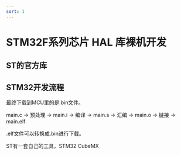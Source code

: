 ```yaml
---
sort: 1
---
```

# STM32F系列芯片 HAL 库裸机开发


## ST的官方库


## STM32开发流程


最终下载到MCU里的是.bin文件。

main.c -> 预处理 -> 
main.i -> 编译   -> 
main.s -> 汇编   -> 
main.o -> 链接   -> 
main.elf

.elf文件可以转换成.bin进行下载。

ST有一套自己的工具，STM32 CubeMX


